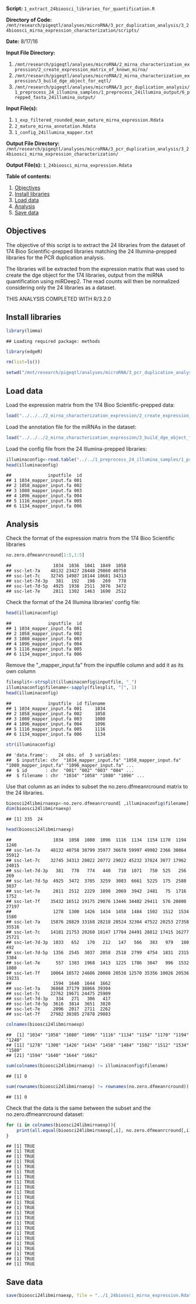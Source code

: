 **Script:** `1_extract_24bioosci_libraries_for_quantification.R`

**Directory of Code:**  `/mnt/research/pigeqtl/analyses/microRNA/3_pcr_duplication_analysis/3_24bioosci_mirna_expression_characterization/scripts/`

**Date:**  8/17/16

**Input File Directory:**  

1. `/mnt/research/pigeqtl/analyses/microRNA/2_mirna_characterization_expression/2_create_expression_matrix_of_known_mirna/`
2. `/mnt/research/pigeqtl/analyses/microRNA/2_mirna_characterization_expression/3_build_dge_object_for_eqtl/`
3. `/mnt/research/pigeqtl/analyses/microRNA/3_pcr_duplication_analysis/1_preprocess_24_illumina_samples/1_preprocess_24illumina_output/6_prepped_fasta_24illumina_output/`

**Input File(s):** 

1. `1_exp_filtered_rounded_mean_mature_mirna_expression.Rdata`
2. `2_mature_mirna_annotation.Rdata`
3. `1_config_24illumina_mapper.txt`

**Output File Directory:** `/mnt/research/pigeqtl/analyses/microRNA/3_pcr_duplication_analysis/3_24bioosci_mirna_expression_characterization/`

**Output File(s):** `1_24bioosci_mirna_expression.Rdata`

**Table of contents:**

1. [Objectives](#objectives)
2. [Install libraries](#install-libraries)
3. [Load data](#load-data)
4. [Analysis](#analysis)
5. [Save data](#save-data)

## Objectives

The objective of this script is to extract the 24 libraries from the dataset of 174 Bioo Scientific-prepped libraries matching the 24 Illumina-prepped libraries for the PCR duplication analysis.

The libraries will be extracted from the expression matrix that was used to create the dge object for the 174 libraries, output from the miRNA quantification using miRDeep2. 
The read counts will then be normalized considering only the 24 libraries as a dataset. 

THIS ANALYSIS COMPLETED WITH R/3.2.0
## Install libraries


```r
library(limma)
```

```
## Loading required package: methods
```

```r
library(edgeR)

rm(list=ls())

setwd("/mnt/research/pigeqtl/analyses/microRNA/3_pcr_duplication_analysis/3_24bioosci_mirna_expression_characterization/scripts/")
```

## Load data

Load the expression matrix from the 174 Bioo Scientific-prepped data:


```r
load("../../../2_mirna_characterization_expression/2_create_expression_matrix_of_known_mirna/1_exp_filtered_rounded_mean_mature_mirna_expression.Rdata")
```

Load the annotation file for the miRNAs in the dataset:


```r
load("../../../2_mirna_characterization_expression/3_build_dge_object_for_eqtl/2_mature_mirna_annotation.Rdata")
```

Load the config file from the 24 Illumina-prepped libraries:


```r
illuminaconfig<-read.table("../../1_preprocess_24_illumina_samples/1_preprocess_24illumina_output/6_prepped_fasta_24illumina_output/1_config_24illumina_mapper.txt", colClasses=c("character","character"), col.names=c("inputfile", "id"))
head(illuminaconfig)
```

```
##              inputfile  id
## 1 1034_mapper_input.fa 001
## 2 1058_mapper_input.fa 002
## 3 1080_mapper_input.fa 003
## 4 1096_mapper_input.fa 004
## 5 1116_mapper_input.fa 005
## 6 1134_mapper_input.fa 006
```

## Analysis

Check the format of the expression matrix from the 174 Bioo Scientific libraries


```r
no.zero.dfmeanrcround[1:5,1:5]
```

```
##                1034  1036  1041  1049  1058
## ssc-let-7a    48132 23427 28448 29860 40758
## ssc-let-7c    32745 14987 18144 18681 34313
## ssc-let-7d-3p   381   192   198   269   778
## ssc-let-7d-5p  4925  1938  2511  3076  3472
## ssc-let-7e     2811  1302  1463  1690  2512
```

Check the format of the 24 Illumina libraries' config file:


```r
head(illuminaconfig)
```

```
##              inputfile  id
## 1 1034_mapper_input.fa 001
## 2 1058_mapper_input.fa 002
## 3 1080_mapper_input.fa 003
## 4 1096_mapper_input.fa 004
## 5 1116_mapper_input.fa 005
## 6 1134_mapper_input.fa 006
```

Remove the "_mapper_input.fa" from the inputfile column and add it as its own column


```r
filesplit<-strsplit(illuminaconfig$inputfile, "_")
illuminaconfig$filename<-sapply(filesplit, "[", 1)
head(illuminaconfig)
```

```
##              inputfile  id filename
## 1 1034_mapper_input.fa 001     1034
## 2 1058_mapper_input.fa 002     1058
## 3 1080_mapper_input.fa 003     1080
## 4 1096_mapper_input.fa 004     1096
## 5 1116_mapper_input.fa 005     1116
## 6 1134_mapper_input.fa 006     1134
```

```r
str(illuminaconfig)
```

```
## 'data.frame':	24 obs. of  3 variables:
##  $ inputfile: chr  "1034_mapper_input.fa" "1058_mapper_input.fa" "1080_mapper_input.fa" "1096_mapper_input.fa" ...
##  $ id       : chr  "001" "002" "003" "004" ...
##  $ filename : chr  "1034" "1058" "1080" "1096" ...
```

Use that column as an index to subset the no.zero.dfmeanrcround matrix to the 24 libraries.


```r
bioosci24libmirnaexp<-no.zero.dfmeanrcround[ ,illuminaconfig$filename]
dim(bioosci24libmirnaexp)
```

```
## [1] 335  24
```

```r
head(bioosci24libmirnaexp)
```

```
##                1034  1058  1080  1096  1116  1134  1154 1170  1194  1240
## ssc-let-7a    48132 40758 38799 35977 36678 59997 49982 2366 30864 35912
## ssc-let-7c    32745 34313 28022 20772 29022 45232 37824 3077 17962 24015
## ssc-let-7d-3p   381   778   774   440   710  1071   750  525   256   269
## ssc-let-7d-5p  4925  3472  3705  3259  3083  6661  5225  175  2588  3037
## ssc-let-7e     2811  2512  2229  1898  2069  3942  2481   75  1716  1752
## ssc-let-7f    35432 16512 19175 29076 13446 34402 29411  576 20800 27197
##                1278  1300  1426  1434  1458  1484  1502  1512  1534  1580
## ssc-let-7a    15876 28829 33168 28218 28524 32304 47522 20253 27358 35516
## ssc-let-7c    14181 21753 20260 18147 17704 24491 28812 17415 16277 25721
## ssc-let-7d-3p  1033   652   170   212   147   566   383   979   180   492
## ssc-let-7d-5p  1356  2545  3037  2058  2518  2799  4754  1831  2315  3304
## ssc-let-7e      557  1383  1968  1413  1225  1786  3047   996  1532  1880
## ssc-let-7f    10064 18572 24686 20088 20538 12570 35356 10026 20536 19231
##                1594  1640  1644  1662
## ssc-let-7a    36868 37179 38866 39304
## ssc-let-7c    22762 19671 24475 25909
## ssc-let-7d-3p   334   271   306   417
## ssc-let-7d-5p  3616  3814  3651  3820
## ssc-let-7e     2096  2017  2711  2262
## ssc-let-7f    27982 30385 27878 29883
```

```r
colnames(bioosci24libmirnaexp)
```

```
##  [1] "1034" "1058" "1080" "1096" "1116" "1134" "1154" "1170" "1194" "1240"
## [11] "1278" "1300" "1426" "1434" "1458" "1484" "1502" "1512" "1534" "1580"
## [21] "1594" "1640" "1644" "1662"
```

```r
sum(colnames(bioosci24libmirnaexp) != illuminaconfig$filename)
```

```
## [1] 0
```

```r
sum(rownames(bioosci24libmirnaexp) != rownames(no.zero.dfmeanrcround))
```

```
## [1] 0
```

Check that the data is the same between the subset and the no.zero.dfmeanrcround dataset:


```r
for (i in colnames(bioosci24libmirnaexp)){
	print(all.equal(bioosci24libmirnaexp[,i], no.zero.dfmeanrcround[,i]))
}
```

```
## [1] TRUE
## [1] TRUE
## [1] TRUE
## [1] TRUE
## [1] TRUE
## [1] TRUE
## [1] TRUE
## [1] TRUE
## [1] TRUE
## [1] TRUE
## [1] TRUE
## [1] TRUE
## [1] TRUE
## [1] TRUE
## [1] TRUE
## [1] TRUE
## [1] TRUE
## [1] TRUE
## [1] TRUE
## [1] TRUE
## [1] TRUE
## [1] TRUE
## [1] TRUE
## [1] TRUE
```

## Save data


```r
save(bioosci24libmirnaexp, file = "../1_24bioosci_mirna_expression.Rdata")
```

